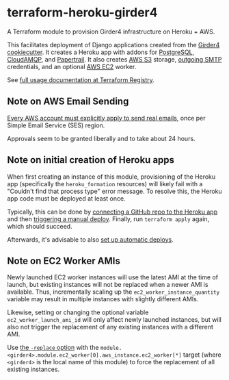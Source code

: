 # terraform-heroku-girder4
A Terraform module to provision Girder4 infrastructure on Heroku + AWS.

This facilitates deployment of Django applications created from the
[Girder4 cookiecutter](https://github.com/girder/cookiecutter-girder-4).
It creates a Heroku app with addons for
[PostgreSQL](https://elements.heroku.com/addons/heroku-postgresql),
[CloudAMQP](https://elements.heroku.com/addons/cloudamqp),
and [Papertrail](https://elements.heroku.com/addons/papertrail).
It also creates
[AWS S3](https://aws.amazon.com/s3/) storage,
[outgoing SMTP](https://aws.amazon.com/ses/) credentials,
and an optional [AWS EC2](https://aws.amazon.com/ec2/) worker.

See [full usage documentation at Terraform Registry](https://registry.terraform.io/modules/girder/girder4/heroku).

## Note on AWS Email Sending
[Every AWS account must explicitly apply to send real emails](https://docs.aws.amazon.com/ses/latest/DeveloperGuide/request-production-access.html),
once per Simple Email Service (SES) region.

Approvals seem to be granted liberally and to take about 24 hours.

## Note on initial creation of Heroku apps
When first creating an instance of this module, provisioning of the Heroku app
(specifically the `heroku_formation` resources) will likely fail with a
"Couldn't find that process type" error message. To resolve this, the Heroku app
code must be deployed at least once.

Typically, this can be done by
[connecting a GitHub repo to the Heroku app](https://devcenter.heroku.com/articles/github-integration#enabling-github-integration)
and then
[triggering a manual deploy](https://devcenter.heroku.com/articles/github-integration#manual-deploys).
Finally, run `terraform apply` again, which should succeed.

Afterwards, it's advisable to also
[set up automatic deploys](https://devcenter.heroku.com/articles/github-integration#automatic-deploys).

## Note on EC2 Worker AMIs

Newly launched EC2 worker instances will use the latest AMI at the time of launch, but
existing instances will not be replaced when a newer AMI is available. Thus, incrementally scaling
up the `ec2_worker_instance_quantity` variable may result in multiple instances with slightly
different AMIs.

Likewise, setting or changing the optional variable `ec2_worker_launch_ami_id` will only affect
newly launched instances, but will also not trigger the replacement of any existing instances with
a different AMI.

Use [the `-replace` option](https://developer.hashicorp.com/terraform/cli/commands/plan#replace-address)
with the `module.<girder4>.module.ec2_worker[0].aws_instance.ec2_worker[*]` target (where
`<girder4>` is the local name of this module) to force the replacement of all existing instances.
